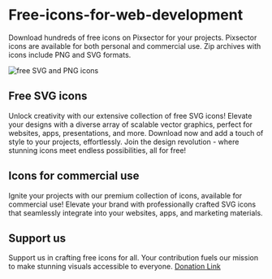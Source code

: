 # Free-icons-for-web-development
Download hundreds of free icons on Pixsector for your projects. Pixsector icons are available for both personal and commercial use. Zip archives with icons include PNG and SVG formats.

<img src="https://pixsector.com/uploads/pixsector-github.jpeg" alt="free SVG and PNG icons" />

<h2> Free SVG icons </h2>

Unlock creativity with our extensive collection of free SVG icons! Elevate your designs with a diverse array of scalable vector graphics, perfect for websites, apps, presentations, and more. Download now and add a touch of style to your projects, effortlessly. Join the design revolution - where stunning icons meet endless possibilities, all for free!

<h2> Icons for commercial use </h2>
Ignite your projects with our premium collection of icons, available for commercial use! Elevate your brand with professionally crafted SVG icons that seamlessly integrate into your websites, apps, and marketing materials. 

<h2> Support us </h2>
Support us in crafting free icons for all. Your contribution fuels our mission to make stunning visuals accessible to everyone. 
<a href="https://www.buymeacoffee.com/vectorization">Donation Link </a>
